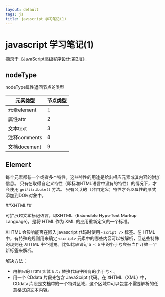 ```yaml
---
layout: default
tags: js
title: javascript 学习笔记(1)
---
```


# javascript 学习笔记(1) #

摘录于[《JavaScript高级程序设计:第2版》](http://book.douban.com/subject/4886879/)

## nodeType ##

nodeType属性返回节点的类型

元素类型 | 节点类型
--- | ---
元素element | 1
属性attr | 2
文本text | 3
注释comments | 8
文档document | 9

## Element ##

每个元素都有一个或者多个特性，这些特性的用途是给出相应元素或其内容的附加信息。
只有在取得自定义特性（即标准HTML语言中没有的特性）的情况下，才会使用 `getAttribute()` 方法。
只有公认的（非自定义）特性才会以属性的形式添加到DOM对象中。

##XHTML##

可扩展超文本标记语言，即XHTML（Extensible HyperText Markup Language），是将 HTML 作为 XML 的应用重新定义的一个标准。

XHTML 会影响能否在嵌入 javascript 代码时使用 `<script />` 标签。在 HTML 中，有特殊的规则用来确定 `<script>` 元素中的哪些内容可以被解析，但这些特殊的规则在 XHTML 中不适用。比如比较语句 `a < b` 中的小于号会被当作开始一个新标签来解析。

解决方法：
* 用相应的 Html 实体 `&lt;` 替换代码中所有的小于号 `<` 。
* 用一个 CDdata 片段来包含 JavaScript 代码。在 XHTML（XML）中，CDdata 片段是文档中的一个特殊区域，这个区域中可以包含不需要解析的任意格式的文本内容。